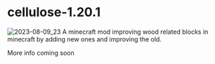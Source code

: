 # cellulose-1.20.1
![2023-08-09_23](https://github.com/Qzimyion/cellulose-1.20.1/assets/67695171/575fd329-1c42-4996-a52b-9d180adf8601)
A minecraft mod improving wood related blocks in minecraft by adding new ones and improving the old.

More info coming soon
